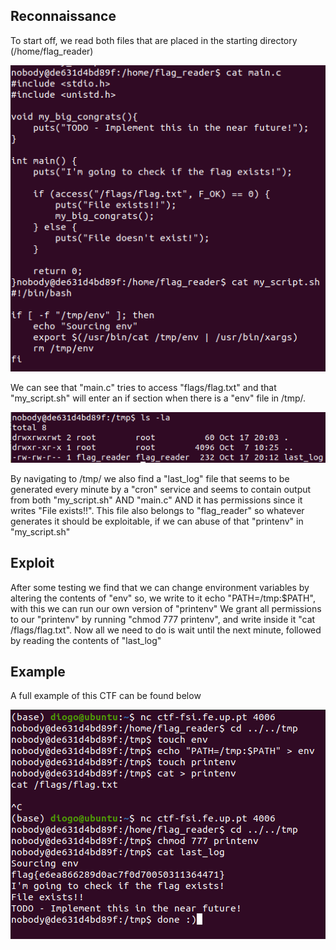 ## Reconnaissance

To start off, we read both files that are placed in the starting directory (/home/flag_reader) 

![alt text](https://github.com/ICWeiner/FEUP-FSI/blob/main/imgs/ctfbritish1.PNG "Title")

We can see that "main.c" tries to access "flags/flag.txt" and that "my_script.sh" will enter an if section when there is a "env" file in /tmp/.


![alt text](https://github.com/ICWeiner/FEUP-FSI/blob/main/imgs/ctfbritish2.PNG "Title")

By navigating to /tmp/ we also find a "last_log" file that seems to be generated every minute by a "cron" service and seems to contain output from both "my_script.sh" AND "main.c" AND it has permissions since it writes "File exists!!". This file also belongs to "flag_reader" so whatever generates it should be exploitable, if we can abuse of that "printenv" in "my_script.sh" 

## Exploit

After some testing we find that we can change environment variables by altering the contents of "env" so, we write to it echo "PATH=/tmp:$PATH", with this we can run our own version of "printenv"
We grant all permissions to our "printenv" by running "chmod 777 printenv", and write inside it "cat /flags/flag.txt".
Now all we need to do is wait until the next minute, followed by reading the contents of "last_log"

## Example

A full example of this CTF can be found below

![alt text](https://github.com/ICWeiner/FEUP-FSI/blob/main/imgs/ctfbritish3.PNG "Title")
